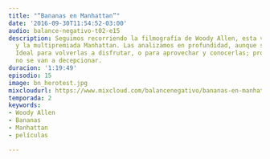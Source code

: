 ```yaml
---
title: "“Bananas en Manhattan”"
date: '2016-09-30T11:54:52-03:00'
audio: balance-negativo-t02-e15
description: Seguimos recorriendo la filmografía de Woody Allen, esta vez con Bananas
  y la multipremiada Manhattan. Las analizamos en profundidad, aunque sin spoilers.
  Ideal para volverlas a disfrutar, o para aprovechar y conocerlas; prometemos que
  no se van a decepcionar.
duracion: '1:19:49'
episodio: 15
image: bn_herotest.jpg
mixcloudurl: https://www.mixcloud.com/balancenegativo/bananas-en-manhattan/
temporada: 2
keywords:
- Woody Allen
- Bananas
- Manhattan
- películas

---
```

